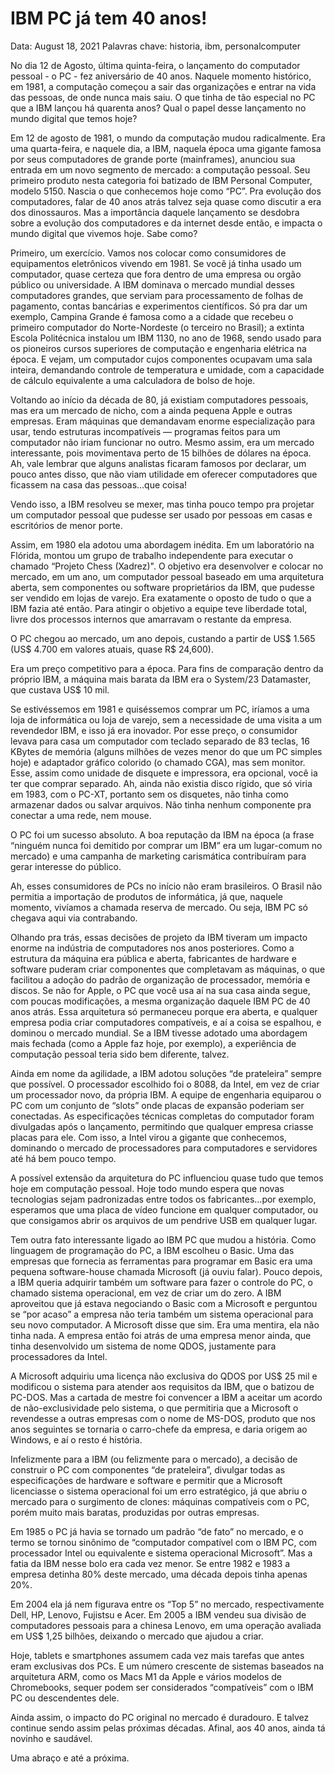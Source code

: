 # IBM PC já tem 40 anos!

Data: August 18, 2021
Palavras chave: historia, ibm, personalcomputer

No dia 12 de Agosto, última quinta-feira, o lançamento do computador pessoal - o PC - fez aniversário de 40 anos. Naquele momento histórico, em 1981, a computação começou a sair das organizações e entrar na vida das pessoas, de onde nunca mais saiu. O que tinha de tão especial no PC que a IBM lançou há quarenta anos? Qual o papel desse lançamento no mundo digital que temos hoje?

Em 12 de agosto de 1981, o mundo da computação mudou radicalmente. Era uma quarta-feira, e naquele dia, a IBM, naquela época uma gigante famosa por seus computadores de grande porte (mainframes), anunciou sua entrada em um novo segmento de mercado: a computação pessoal. Seu primeiro produto nesta categoria foi batizado de IBM Personal Computer, modelo 5150. Nascia o que conhecemos hoje como “PC”. Pra evolução dos computadores, falar de 40 anos atrás talvez seja quase como discutir a era dos dinossauros. Mas a importância daquele lançamento se desdobra sobre a evolução dos computadores e da internet desde então, e impacta o mundo digital que vivemos hoje. Sabe como?

Primeiro, um exercício. Vamos nos colocar como consumidores de equipamentos eletrônicos vivendo em 1981. Se você já tinha usado um computador, quase certeza que fora dentro de uma empresa ou orgão público ou universidade. A IBM dominava o mercado mundial desses computadores grandes, que serviam para processamento de folhas de pagamento, contas bancárias e experimentos científicos. Só pra dar um exemplo, Campina Grande é famosa como a a cidade que recebeu o primeiro computador do Norte-Nordeste (o terceiro no Brasil); a extinta Escola Politécnica instalou um IBM 1130, no ano de 1968, sendo usado para os pioneiros cursos superiores de computação e engenharia elétrica na época. E vejam, um computador cujos componentes ocupavam uma sala inteira, demandando controle de temperatura e umidade, com a capacidade de cálculo equivalente a uma calculadora de bolso de hoje.

Voltando ao início da década de 80, já existiam computadores pessoais, mas era um mercado de nicho, com a ainda pequena Apple e outras empresas. Eram máquinas que demandavam enorme especialização para usar, tendo estruturas incompatíveis — programas feitos para um computador não iriam funcionar no outro. Mesmo assim, era um mercado interessante, pois movimentava perto de 15 bilhões de dólares na época. Ah, vale lembrar que alguns analistas ficaram famosos por declarar, um pouco antes disso, que não viam utilidade em oferecer computadores que ficassem na casa das pessoas...que coisa!

Vendo isso, a IBM resolveu se mexer, mas tinha pouco tempo pra projetar um computador pessoal que pudesse ser usado por pessoas em casas e escritórios de menor porte. 

Assim, em 1980 ela adotou uma abordagem inédita. Em um laboratório na Flórida, montou um grupo de trabalho independente para executar o chamado “Projeto Chess (Xadrez)". O objetivo era desenvolver e colocar no mercado, em um ano, um computador pessoal baseado em uma arquitetura aberta, sem componentes ou software proprietários da IBM, que pudesse ser vendido em lojas de varejo. Era exatamente o oposto de tudo o que a IBM fazia até então. Para atingir o objetivo a equipe teve liberdade total, livre dos processos internos que amarravam o restante da empresa. 

O PC chegou ao mercado, um ano depois, custando a partir de US$ 1.565 (US$ 4.700 em valores atuais, quase R$ 24,600). 

Era um preço competitivo para a época. Para fins de comparação dentro da próprio IBM, a máquina mais barata da IBM era o System/23 Datamaster, que custava US$ 10 mil. 

Se estivéssemos em 1981 e quiséssemos comprar um PC, iríamos a uma loja de informática ou loja de varejo, sem a necessidade de uma visita a um revendedor IBM, e isso já era inovador. Por esse preço, o consumidor levava para casa um computador com teclado separado de 83 teclas, 16 KBytes de memória (alguns milhões de vezes menor do que um PC simples hoje) e adaptador gráfico colorido (o chamado CGA), mas sem monitor. Esse, assim como unidade de disquete e impressora, era opcional, você ia ter que comprar separado. Ah, ainda não existia disco rígido, que só viria em 1983, com o PC-XT, portanto sem os disquetes, não tinha como armazenar dados ou salvar arquivos. Não tinha nenhum componente pra conectar a uma rede, nem mouse.

O PC foi um sucesso absoluto. A boa reputação da IBM na época (a frase “ninguém nunca foi demitido por comprar um IBM” era um lugar-comum no mercado) e uma campanha de marketing carismática contribuíram para gerar interesse do público.

Ah, esses consumidores de PCs no início não eram brasileiros. O Brasil não permitia a importação de produtos de informática, já que, naquele momento, vivíamos a chamada reserva de mercado. Ou seja, IBM PC só chegava aqui via contrabando.

Olhando pra trás, essas decisões de projeto da IBM tiveram um impacto enorme na indústria de computadores nos anos posteriores. Como a estrutura da máquina era pública e aberta, fabricantes de hardware e software puderam criar componentes que completavam as máquinas, o que facilitou a adoção do padrão de organização de processador, memória e discos. Se não for Apple, o PC que você usa aí na sua casa ainda segue, com poucas modificações, a mesma organização daquele IBM PC de 40 anos atrás. Essa arquitetura só permaneceu porque era aberta, e qualquer empresa podia criar computadores compatíveis, e aí a coisa se espalhou, e dominou o mercado mundial. Se a IBM tivesse adotado uma abordagem mais fechada (como a Apple faz hoje, por exemplo), a experiência de computação pessoal teria sido bem diferente, talvez.

Ainda em nome da agilidade, a IBM adotou soluções “de prateleira” sempre que possível. O processador escolhido foi o 8088, da Intel, em vez de criar um processador novo, da própria IBM. A equipe de engenharia equiparou o PC com um conjunto de “slots” onde placas de expansão poderiam ser conectadas. As especificações técnicas completas do computador foram divulgadas após o lançamento, permitindo que qualquer empresa criasse placas para ele. Com isso, a Intel virou a gigante que conhecemos, dominando o mercado de processadores para computadores e servidores até há bem pouco tempo.

A possível extensão da arquitetura do PC influenciou quase tudo que temos hoje em computação pessoal. Hoje todo mundo espera que novas tecnologias sejam padronizadas entre todos os fabricantes...por exemplo, esperamos que uma placa de vídeo funcione em qualquer computador, ou que consigamos abrir os arquivos de um pendrive USB em qualquer lugar. 

Tem outra fato interessante ligado ao IBM PC que mudou a história. Como linguagem de programação do PC, a IBM escolheu o Basic. Uma das empresas que fornecia as ferramentas para programar em Basic era uma pequena software-house chamada Microsoft (já ouviu falar). Pouco depois, a IBM queria adquirir também um software para fazer o controle do PC, o chamado sistema operacional, em vez de criar um do zero. A IBM aproveitou que já estava negociando o Basic com a Microsoft e perguntou se “por acaso” a empresa não teria também um sistema operacional para seu novo computador. A Microsoft disse que sim. Era uma mentira, ela não tinha nada. A empresa então foi atrás de uma empresa menor ainda, que tinha desenvolvido um sistema de nome QDOS, justamente para processadores da Intel. 

A Microsoft adquiriu uma licença não exclusiva do QDOS por US$ 25 mil e modificou o sistema para atender aos requisitos da IBM, que o batizou de PC-DOS. Mas a cartada de mestre foi convencer a IBM a aceitar um acordo de não-exclusividade pelo sistema, o que permitiria que a Microsoft o revendesse a outras empresas com o nome de MS-DOS, produto que nos anos seguintes se tornaria o carro-chefe da empresa, e daria origem ao Windows, e aí o resto é história.

Infelizmente para a IBM (ou felizmente para o mercado), a decisão de construir o PC com componentes “de prateleira”, divulgar todas as especificações de hardware e software e permitir que a Microsoft licenciasse o sistema operacional foi um erro estratégico, já que abriu o mercado para o surgimento de clones: máquinas compatíveis com o PC, porém muito mais baratas, produzidas por outras empresas.

Em 1985 o PC já havia se tornado um padrão “de fato” no mercado, e o termo se tornou sinônimo de “computador compatível com o IBM PC, com processador Intel ou equivalente e sistema operacional Microsoft”. Mas a fatia da IBM nesse bolo era cada vez menor. Se entre 1982 e 1983 a empresa detinha 80% deste mercado, uma década depois tinha apenas 20%.

Em 2004 ela já nem figurava entre os “Top 5” no mercado, respectivamente Dell, HP, Lenovo, Fujistsu e Acer. Em 2005 a IBM vendeu sua divisão de computadores pessoais para a chinesa Lenovo, em uma operação avaliada em US$ 1,25 bilhões, deixando o mercado que ajudou a criar.

Hoje, tablets e smartphones assumem cada vez mais tarefas que antes eram exclusivas dos PCs. E um número crescente de sistemas baseados na arquitetura ARM, como os Macs M1 da Apple e vários modelos de Chromebooks, sequer podem ser considerados “compatíveis” com o IBM PC ou descendentes dele.

Ainda assim, o impacto do PC original no mercado é duradouro. E talvez continue sendo assim pelas próximas décadas. Afinal, aos 40 anos, ainda tá novinho e saudável.

Uma abraço e até a próxima.